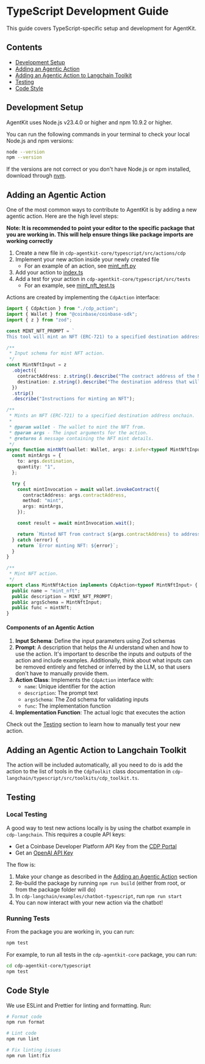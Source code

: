 # TypeScript Development Guide

This guide covers TypeScript-specific setup and development for AgentKit.

## Contents

- [Development Setup](#development-setup)
- [Adding an Agentic Action](#adding-an-agentic-action)
- [Adding an Agentic Action to Langchain Toolkit](#adding-an-agentic-action-to-langchain-toolkit)
- [Testing](#testing)
- [Code Style](#code-style)

## Development Setup

AgentKit uses Node.js v23.4.0 or higher and npm 10.9.2 or higher.

You can run the following commands in your terminal to check your local Node.js and npm versions:

```bash
node --version
npm --version
```

If the versions are not correct or you don't have Node.js or npm installed, download through [nvm](https://github.com/nvm-sh/nvm).

## Adding an Agentic Action

One of the most common ways to contribute to AgentKit is by adding a new agentic action. Here are the high level steps:

**Note: It is recommended to point your editor to the specific package that you are working in. This will help ensure things like package imports are working correctly**

1. Create a new file in `cdp-agentkit-core/typescript/src/actions/cdp`
2. Implement your new action inside your newly created file
    - For an example of an action, see [mint_nft.py](./cdp-agentkit-core/typescript/src/actions/cdp/mint_nft.ts)
3. Add your action to [index.ts](./cdp-agentkit-core/typescript/src/actions/cdp/index.ts)
4. Add a test for your action in `cdp-agentkit-core/typescript/src/tests`
    - For an example, see [mint_nft_test.ts](./cdp-agentkit-core/typescript/src/tests/mint_nft_test.ts)

Actions are created by implementing the `CdpAction` interface:

```typescript
import { CdpAction } from "./cdp_action";
import { Wallet } from "@coinbase/coinbase-sdk";
import { z } from "zod";

const MINT_NFT_PROMPT = `
This tool will mint an NFT (ERC-721) to a specified destination address onchain via a contract invocation. It takes the contract address of the NFT onchain and the destination address onchain that will receive the NFT as inputs. Do not use the contract address as the destination address. If you are unsure of the destination address, please ask the user before proceeding.`;

/**
 * Input schema for mint NFT action.
 */
const MintNftInput = z
  .object({
    contractAddress: z.string().describe("The contract address of the NFT to mint"),
    destination: z.string().describe("The destination address that will receive the NFT"),
  })
  .strip()
  .describe("Instructions for minting an NFT");

/**
 * Mints an NFT (ERC-721) to a specified destination address onchain.
 *
 * @param wallet - The wallet to mint the NFT from.
 * @param args - The input arguments for the action.
 * @returns A message containing the NFT mint details.
 */
async function mintNft(wallet: Wallet, args: z.infer<typeof MintNftInput>): Promise<string> {
  const mintArgs = {
    to: args.destination,
    quantity: "1",
  };

  try {
    const mintInvocation = await wallet.invokeContract({
      contractAddress: args.contractAddress,
      method: "mint",
      args: mintArgs,
    });

    const result = await mintInvocation.wait();

    return `Minted NFT from contract ${args.contractAddress} to address ${args.destination} on network ${wallet.getNetworkId()}.\nTransaction hash for the mint: ${result.getTransaction().getTransactionHash()}\nTransaction link for the mint: ${result.getTransaction().getTransactionLink()}`;
  } catch (error) {
    return `Error minting NFT: ${error}`;
  }
}

/**
 * Mint NFT action.
 */
export class MintNftAction implements CdpAction<typeof MintNftInput> {
  public name = "mint_nft";
  public description = MINT_NFT_PROMPT;
  public argsSchema = MintNftInput;
  public func = mintNft;
}
```

#### Components of an Agentic Action

1. **Input Schema**: Define the input parameters using Zod schemas
2. **Prompt**: A description that helps the AI understand when and how to use the action. It's important to describe the inputs and outputs of the action and include examples. Additionally, think about what inputs can be removed entirely and fetched or inferred by the LLM, so that users don't have to manually provide them.
3. **Action Class**: Implements the `CdpAction` interface with:
   - `name`: Unique identifier for the action
   - `description`: The prompt text
   - `argsSchema`: The Zod schema for validating inputs
   - `func`: The implementation function
4. **Implementation Function**: The actual logic that executes the action

Check out the [Testing](#testing) section to learn how to manually test your new action.

## Adding an Agentic Action to Langchain Toolkit

The action will be included automatically, all you need to do is add the action to the list of tools in the `CdpToolkit` class documentation in `cdp-langchain/typescript/src/toolkits/cdp_toolkit.ts`.

## Testing

### Local Testing

A good way to test new actions locally is by using the chatbot example in `cdp-langchain`. This requires a couple API keys:

- Get a Coinbase Developer Platform API Key from the [CDP Portal](https://portal.cdp.coinbase.com/access/api)
- Get an [OpenAI API Key](https://platform.openai.com/docs/quickstart#create-and-export-an-api-key)

The flow is:

1. Make your change as described in the [Adding an Agentic Action](#adding-an-agentic-action) section
2. Re-build the package by running `npm run build` (either from root, or from the package folder will do)
3. In `cdp-langchain/examples/chatbot-typescript`, run `npm run start`
4. You can now interact with your new action via the chatbot!

### Running Tests

From the package you are working in, you can run:

```bash
npm test
```

For example, to run all tests in the `cdp-agentkit-core` package, you can run:
```bash
cd cdp-agentkit-core/typescript
npm test
```

## Code Style

We use ESLint and Prettier for linting and formatting. Run:

```bash
# Format code
npm run format

# Lint code
npm run lint

# Fix linting issues
npm run lint:fix
```
